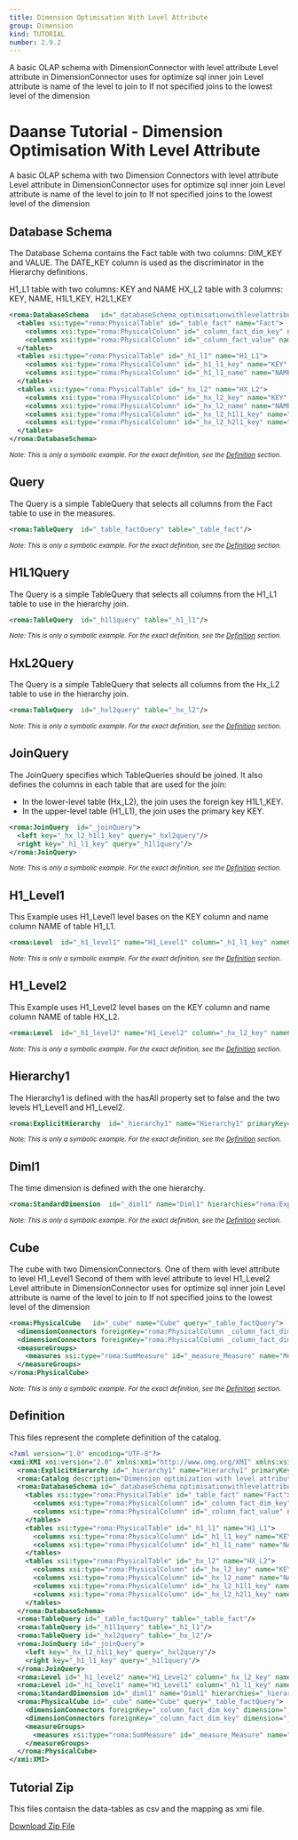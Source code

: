 ```yaml
---
title: Dimension Optimisation With Level Attribute
group: Dimension
kind: TUTORIAL
number: 2.9.2
---
```

A basic OLAP schema with DimensionConnector with level attribute
Level attribute in DimensionConnector uses for optimize sql inner join
Level attribute is name of the level to join to
If not specified joins to the lowest level of the dimension


# Daanse Tutorial - Dimension Optimisation With Level Attribute

A basic OLAP schema with two Dimension Connectors with level attribute
Level attribute in DimensionConnector uses for optimize sql inner join
Level attribute is name of the level to join to
If not specified joins to the lowest level of the dimension


## Database Schema

The Database Schema contains the Fact table with two columns: DIM_KEY and VALUE.
The DATE_KEY column is used as the discriminator in the Hierarchy definitions.

H1_L1 table with two columns: KEY and NAME
HX_L2 table with 3 columns: KEY, NAME, H1L1_KEY, H2L1_KEY


```xml
<roma:DatabaseSchema   id="_databaseSchema_optimisationwithlevelattribute">
  <tables xsi:type="roma:PhysicalTable" id="_table_fact" name="Fact">
    <columns xsi:type="roma:PhysicalColumn" id="_column_fact_dim_key" name="DIM_KEY" type="Integer"/>
    <columns xsi:type="roma:PhysicalColumn" id="_column_fact_value" name="VALUE" type="Integer"/>
  </tables>
  <tables xsi:type="roma:PhysicalTable" id="_h1_l1" name="H1_L1">
    <columns xsi:type="roma:PhysicalColumn" id="_h1_l1_key" name="KEY" type="Integer"/>
    <columns xsi:type="roma:PhysicalColumn" id="_h1_l1_name" name="NAME"/>
  </tables>
  <tables xsi:type="roma:PhysicalTable" id="_hx_l2" name="HX_L2">
    <columns xsi:type="roma:PhysicalColumn" id="_hx_l2_key" name="KEY" type="Integer"/>
    <columns xsi:type="roma:PhysicalColumn" id="_hx_l2_name" name="NAME"/>
    <columns xsi:type="roma:PhysicalColumn" id="_hx_l2_h1l1_key" name="H1L1_KEY" type="Integer"/>
    <columns xsi:type="roma:PhysicalColumn" id="_hx_l2_h2l1_key" name="H2L1_KEY" type="Integer"/>
  </tables>
</roma:DatabaseSchema>

```
*<small>Note: This is only a symbolic example. For the exact definition, see the [Definition](#definition) section.</small>*
## Query

The Query is a simple TableQuery that selects all columns from the Fact table to use in the measures.


```xml
<roma:TableQuery  id="_table_factQuery" table="_table_fact"/>

```
*<small>Note: This is only a symbolic example. For the exact definition, see the [Definition](#definition) section.</small>*
## H1L1Query

The Query is a simple TableQuery that selects all columns from the H1_L1 table to use in the hierarchy join.


```xml
<roma:TableQuery  id="_h1l1query" table="_h1_l1"/>

```
*<small>Note: This is only a symbolic example. For the exact definition, see the [Definition](#definition) section.</small>*
## HxL2Query

The Query is a simple TableQuery that selects all columns from the Hx_L2 table to use in the hierarchy join.


```xml
<roma:TableQuery  id="_hxl2query" table="_hx_l2"/>

```
*<small>Note: This is only a symbolic example. For the exact definition, see the [Definition](#definition) section.</small>*
## JoinQuery

The JoinQuery specifies which TableQueries should be joined. It also defines the columns in each table that are used for the join:

- In the lower-level table (Hx_L2), the join uses the foreign key H1L1_KEY.
- In the upper-level table (H1_L1), the join uses the primary key KEY.



```xml
<roma:JoinQuery  id="_joinQuery">
  <left key="_hx_l2_h1l1_key" query="_hxl2query"/>
  <right key="_h1_l1_key" query="_h1l1query"/>
</roma:JoinQuery>

```
*<small>Note: This is only a symbolic example. For the exact definition, see the [Definition](#definition) section.</small>*
## H1_Level1

This Example uses H1_Level1 level bases on the KEY column and name column NAME of table H1_L1.


```xml
<roma:Level  id="_h1_level1" name="H1_Level1" column="_h1_l1_key" nameColumn="_h1_l1_name"/>

```
*<small>Note: This is only a symbolic example. For the exact definition, see the [Definition](#definition) section.</small>*
## H1_Level2

This Example uses H1_Level2 level bases on the KEY column and name column NAME of table HX_L2.


```xml
<roma:Level  id="_h1_level2" name="H1_Level2" column="_hx_l2_key" nameColumn="_hx_l2_name"/>

```
*<small>Note: This is only a symbolic example. For the exact definition, see the [Definition](#definition) section.</small>*
## Hierarchy1

The Hierarchy1 is defined with the hasAll property set to false and the two levels H1_Level1 and H1_Level2.


```xml
<roma:ExplicitHierarchy  id="_hierarchy1" name="Hierarchy1" primaryKey="_hx_l2_key" query="_joinQuery" levels="_h1_level1 _h1_level2"/>

```
*<small>Note: This is only a symbolic example. For the exact definition, see the [Definition](#definition) section.</small>*
## Diml1

The time dimension is defined with the one hierarchy.



```xml
<roma:StandardDimension  id="_diml1" name="Diml1" hierarchies="roma:ExplicitHierarchy _hierarchy1"/>

```
*<small>Note: This is only a symbolic example. For the exact definition, see the [Definition](#definition) section.</small>*
## Cube

The cube with two DimensionConnectors.
One of them with level attribute to level H1_Level1
Second of them with level attribute to level H1_Level2
Level attribute in DimensionConnector uses for optimize sql inner join
Level attribute is name of the level to join to
If not specified joins to the lowest level of the dimension


```xml
<roma:PhysicalCube   id="_cube" name="Cube" query="_table_factQuery">
  <dimensionConnectors foreignKey="roma:PhysicalColumn _column_fact_dim_key" dimension="roma:StandardDimension _diml1" overrideDimensionName="Dim1" level="_h1_level2" id="_dc_dim1"/>
  <dimensionConnectors foreignKey="roma:PhysicalColumn _column_fact_dim_key" dimension="roma:StandardDimension _diml1" overrideDimensionName="Dim2" level="_h1_level1" id="_dc_dim2"/>
  <measureGroups>
    <measures xsi:type="roma:SumMeasure" id="_measure_Measure" name="Measure" column="_column_fact_value"/>
  </measureGroups>
</roma:PhysicalCube>

```
*<small>Note: This is only a symbolic example. For the exact definition, see the [Definition](#definition) section.</small>*

## Definition

This files represent the complete definition of the catalog.

```xml
<?xml version="1.0" encoding="UTF-8"?>
<xmi:XMI xmi:version="2.0" xmlns:xmi="http://www.omg.org/XMI" xmlns:xsi="http://www.w3.org/2001/XMLSchema-instance" xmlns:roma="https://www.daanse.org/spec/org.eclipse.daanse.rolap.mapping">
  <roma:ExplicitHierarchy id="_hierarchy1" name="Hierarchy1" primaryKey="_hx_l2_key" query="_joinQuery" levels="_h1_level1 _h1_level2"/>
  <roma:Catalog description="Dimension optimization with level attributes" name="Daanse Tutorial - Dimension Optimisation With Level Attribute" cubes="_cube" dbschemas="_databaseSchema_optimisationwithlevelattribute"/>
  <roma:DatabaseSchema id="_databaseSchema_optimisationwithlevelattribute">
    <tables xsi:type="roma:PhysicalTable" id="_table_fact" name="Fact">
      <columns xsi:type="roma:PhysicalColumn" id="_column_fact_dim_key" name="DIM_KEY" type="Integer"/>
      <columns xsi:type="roma:PhysicalColumn" id="_column_fact_value" name="VALUE" type="Integer"/>
    </tables>
    <tables xsi:type="roma:PhysicalTable" id="_h1_l1" name="H1_L1">
      <columns xsi:type="roma:PhysicalColumn" id="_h1_l1_key" name="KEY" type="Integer"/>
      <columns xsi:type="roma:PhysicalColumn" id="_h1_l1_name" name="NAME"/>
    </tables>
    <tables xsi:type="roma:PhysicalTable" id="_hx_l2" name="HX_L2">
      <columns xsi:type="roma:PhysicalColumn" id="_hx_l2_key" name="KEY" type="Integer"/>
      <columns xsi:type="roma:PhysicalColumn" id="_hx_l2_name" name="NAME"/>
      <columns xsi:type="roma:PhysicalColumn" id="_hx_l2_h1l1_key" name="H1L1_KEY" type="Integer"/>
      <columns xsi:type="roma:PhysicalColumn" id="_hx_l2_h2l1_key" name="H2L1_KEY" type="Integer"/>
    </tables>
  </roma:DatabaseSchema>
  <roma:TableQuery id="_table_factQuery" table="_table_fact"/>
  <roma:TableQuery id="_h1l1query" table="_h1_l1"/>
  <roma:TableQuery id="_hxl2query" table="_hx_l2"/>
  <roma:JoinQuery id="_joinQuery">
    <left key="_hx_l2_h1l1_key" query="_hxl2query"/>
    <right key="_h1_l1_key" query="_h1l1query"/>
  </roma:JoinQuery>
  <roma:Level id="_h1_level2" name="H1_Level2" column="_hx_l2_key" nameColumn="_hx_l2_name"/>
  <roma:Level id="_h1_level1" name="H1_Level1" column="_h1_l1_key" nameColumn="_h1_l1_name"/>
  <roma:StandardDimension id="_diml1" name="Diml1" hierarchies="_hierarchy1"/>
  <roma:PhysicalCube id="_cube" name="Cube" query="_table_factQuery">
    <dimensionConnectors foreignKey="_column_fact_dim_key" dimension="_diml1" overrideDimensionName="Dim1" level="_h1_level2" id="_dc_dim1"/>
    <dimensionConnectors foreignKey="_column_fact_dim_key" dimension="_diml1" overrideDimensionName="Dim2" level="_h1_level1" id="_dc_dim2"/>
    <measureGroups>
      <measures xsi:type="roma:SumMeasure" id="_measure_Measure" name="Measure" column="_column_fact_value"/>
    </measureGroups>
  </roma:PhysicalCube>
</xmi:XMI>

```



## Tutorial Zip
This files contaisn the data-tables as csv and the mapping as xmi file.

<a href="./zip/tutorial.dimension.optimisationwithlevelattribute.zip" download>Download Zip File</a>
